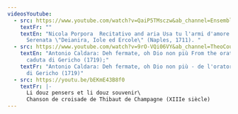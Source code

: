 ```yaml
---
videosYoutube:
  - src: https://www.youtube.com/watch?v=QaiP5TMsczw&ab_channel=EnsembleParnassoinFesta
    textFr: ""
    textEn: "Nicola Porpora  Recitativo and aria Usa tu l'armi d'amore from Porporas
      Serenata \"Deianira, Iole ed Ercole\" (Naples, 1711). "
  - src: https://www.youtube.com/watch?v=9rO-VQi06VY&ab_channel=TheoCouillez
    textEn: "Antonio Caldara: Deh fermate, oh Dio non più From the oratorio La
      caduta di Gericho (1719);"
    textFr: "Antonio Caldara: Deh fermate, oh Dio non più - de l'oratorio La caduta
      di Gericho (1719)"
  - src: https://youtu.be/bEKmE43B8f0
    textFr: |-
      Li douz pensers et li douz souvenir\
      Chanson de croisade de Thibaut de Champagne (XIIIe siècle)
---
```

